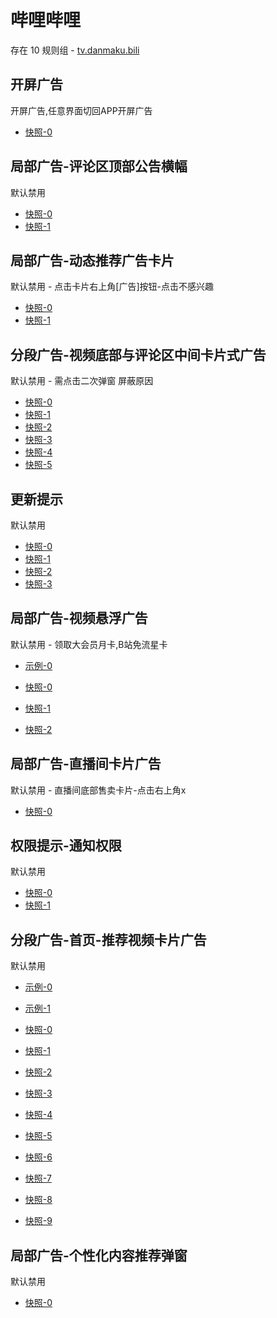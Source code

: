 # 哔哩哔哩

存在 10 规则组 - [tv.danmaku.bili](/src/apps/tv.danmaku.bili.ts)

## 开屏广告

开屏广告,任意界面切回APP开屏广告

- [快照-0](https://i.gkd.li/i/12705270)

## 局部广告-评论区顶部公告横幅

默认禁用

- [快照-0](https://i.gkd.li/i/12785461)
- [快照-1](https://i.gkd.li/i/12775156)

## 局部广告-动态推荐广告卡片

默认禁用 - 点击卡片右上角[广告]按钮-点击不感兴趣

- [快照-0](https://i.gkd.li/i/12700222)
- [快照-1](https://i.gkd.li/i/12700243)

## 分段广告-视频底部与评论区中间卡片式广告

默认禁用 - 需点击二次弹窗 屏蔽原因

- [快照-0](https://i.gkd.li/i/12642260)
- [快照-1](https://i.gkd.li/i/12705266)
- [快照-2](https://i.gkd.li/i/12776568)
- [快照-3](https://i.gkd.li/i/12707070)
- [快照-4](https://i.gkd.li/i/12642261)
- [快照-5](https://i.gkd.li/i/13495649)

## 更新提示

默认禁用

- [快照-0](https://i.gkd.li/i/12649689)
- [快照-1](https://i.gkd.li/i/13212209)
- [快照-2](https://i.gkd.li/i/13228977)
- [快照-3](https://i.gkd.li/i/13334963)

## 局部广告-视频悬浮广告

默认禁用 - 领取大会员月卡,B站免流星卡

- [示例-0](https://github.com/gkd-kit/inspect/assets/38517192/110db806-3f8b-4cd2-a445-06c5f5eb21eb)

- [快照-0](https://i.gkd.li/i/12892611)
- [快照-1](https://i.gkd.li/i/13308344)
- [快照-2](https://i.gkd.li/i/13538048)

## 局部广告-直播间卡片广告

默认禁用 - 直播间底部售卖卡片-点击右上角x

- [快照-0](https://i.gkd.li/i/13200549)

## 权限提示-通知权限

默认禁用

- [快照-0](https://i.gkd.li/i/13229159)
- [快照-1](https://i.gkd.li/i/13614090)

## 分段广告-首页-推荐视频卡片广告

默认禁用

- [示例-0](https://m.gkd.li/57941037/acd89b46-45fc-459f-8d17-3913d98dcbad)
- [示例-1](https://m.gkd.li/57941037/9c2f42d7-c262-4e06-b3c6-40f0908e7a94)

- [快照-0](https://i.gkd.li/i/14083540)
- [快照-1](https://i.gkd.li/i/14059876)
- [快照-2](https://i.gkd.li/i/13742257)
- [快照-3](https://i.gkd.li/i/13256605)
- [快照-4](https://i.gkd.li/i/14155801)
- [快照-5](https://i.gkd.li/i/13742257)
- [快照-6](https://i.gkd.li/i/13945597)
- [快照-7](https://i.gkd.li/i/14155272)
- [快照-8](https://i.gkd.li/i/14059882)
- [快照-9](https://i.gkd.li/i/13625309)

## 局部广告-个性化内容推荐弹窗

默认禁用

- [快照-0](https://i.gkd.li/i/13448905)
